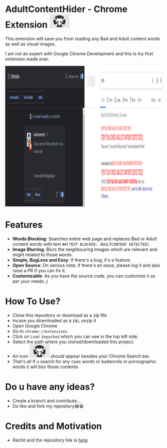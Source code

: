 # AdultContentHider - Chrome Extension <img src="Extension-logo.png" alt="🐺" width="64"/>

This extension will save you from reading any Bad and Adult content words as well as visual images. <br/>

I am not an expert with Google Chrome Development and this is my first extension made ever. 

<img src="With.PNG" alt="drawing" width="900" height="450"/>


# Features
- **Words Blocking**: Searches entire web page and replaces Bad or Adult content words with text `##[TEXT BLOCKED: ADULTCONTENT DETECTED]`
- **Image Blurring**: Blurs the neighbouring Images which are relevant and might related to those words.
- **Simple, BugLess and Easy**: If there's a bug, it's a feature.
- **Open Source**: On serious note, if there's an issue, please log it and also raise a PR if you can fix it.
- **Customizable**: As you have the source code, you can customize it as per your needs ;) 

# How To Use?
- Clone this repository or download as a zip file
- Incase you downloaded as a zip, unzip it
- Open Google Chrome
- Go to `chrome://extensions`
- Click on `Load Unpacked` which you can see in the top left side.
- Select the path where you cloned/downloaded this project.
- An icon <img src="Extension-logo.png" width="64"/> should appear besides your Chrome Search bar.
- That's all If u search for any cuss words or badwords or pornographic words it will blur those contents

# Do u have any ideas?
- Create a branch and contribute...
- Do like and fork my repository😁😁

# Credits and Motivation
- Rachit and the repository link is <a href="https://github.com/rachitiitr/GameOfThrones-ChromeExtension">here</a>
